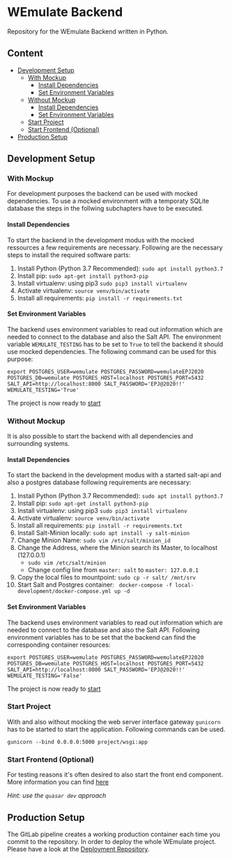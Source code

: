 # WEmulate Backend

Repository for the WEmulate Backend written in Python.

## Content
* [Development Setup](#development-setup)
   * [With Mockup](#with-mockup)
      * [Install Dependencies](#install-dependencies)
      * [Set Environment Variables](#set-environment-variables)
   * [Without Mockup](#with-mockup) 
      * [Install Dependencies](#install-dependencies-1)
      * [Set Environment Variables](#set-environment-variables-1)
   * [Start Project](#start-project)
   * [Start Frontend (Optional)](#start-frontend-(optional))
* [Production Setup](#production-setup)


## Development Setup

### With Mockup

For development purposes the backend can be used with mocked dependencies. To use a mocked environment with a temporaty SQLite database the steps in the follwing subchapters have to be executed.

#### Install Dependencies
To start the backend in the development modus with the mocked ressources a few requirements are necessary. Following are the necessary steps to install the required software parts:

1. Install Python (Python 3.7 Recommended): `sudo apt install python3.7` 
2. Install pip: `sudo apt-get install python3-pip`
3. Install virtualenv: using pip3 `sudo pip3 install virtualenv`
4. Activate virtualenv: `source venv/bin/activate`
5. Install all requirements: `pip install -r requirements.txt`


#### Set Environment Variables
The backend uses environment variables to read out information which are needed to connect to the database and also the Salt API. The environment variable `WEMULATE_TESTING` has to be set to `True` to tell the backend it should use mocked dependencies. The following command can be used for this purpose:
```
export POSTGRES_USER=wemulate POSTGRES_PASSWORD=wemulateEPJ2020 POSTGRES_DB=wemulate POSTGRES_HOST=localhost POSTGRES_PORT=5432 SALT_API=http://localhost:8000 SALT_PASSWORD='EPJ@2020!!' WEMULATE_TESTING='True'
```
The project is now ready to [start](#start-project)

### Without Mockup
It is also possible to start the backend with all dependencies and surrounding systems.

#### Install Dependencies
To start the backend in the development modus with a started salt-api and also a postgres database following requirements are necessary:

1. Install Python  (Python 3.7 Recommended): `sudo apt install python3.7`
2. Install pip: `sudo apt-get install python3-pip`
3. Install virtualenv: using pip3 `sudo pip3 install virtualenv`
4. Activate virtualenv: `source venv/bin/activate`
5. Install all requirements: `pip install -r requirements.txt`
6. Install Salt-Minion locally: `sudo apt install -y salt-minion`
7. Change Minion Name: `sudo vim /etc/salt/minion_id`
8. Change the Address, where the Minion search its Master, to localhost (127.0.0.1)
   * `sudo vim /etc/salt/minion`
   * Change config line from `master: salt` to `master: 127.0.0.1`
9. Copy the local files to mountpoint: `sudo cp -r salt/ /mnt/srv` 
10. Start Salt and Postgres container: ` docker-compose -f local-development/docker-compose.yml up -d`

#### Set Environment Variables
The backend uses environment variables to read out information which are needed to connect to the database and also the Salt API.
Following environment variables has to be set  that the backend can find the corresponding container resources:
```
export POSTGRES_USER=wemulate POSTGRES_PASSWORD=wemulateEPJ2020 POSTGRES_DB=wemulate POSTGRES_HOST=localhost POSTGRES_PORT=5432 SALT_API=http://localhost:8000 SALT_PASSWORD='EPJ@2020!!' WEMULATE_TESTING='False'
```
The project is now ready to [start](#start-project)

### Start Project
With and also without mocking the web server interface gateway `gunicorn` has to be started to start the application. Following commands can be used.
```
gunicorn --bind 0.0.0.0:5000 project/wsgi:app
```

### Start Frontend (Optional)
For testing reasons it's often desired to also start the front end component. More information you can find [here](https://gitlab.dev.ifs.hsr.ch/epj/2020/wemulate/wemulate-frontend/)

_Hint: use the `quasar dev` approach_


 ## Production Setup
 The GitLab pipeline creates a working production container each time you commit to the repository.
In order to deploy the whole WEmulate project. Please have a look at the [Deployment Repository](https://github.com/wemulate/wemulate-deployment).

